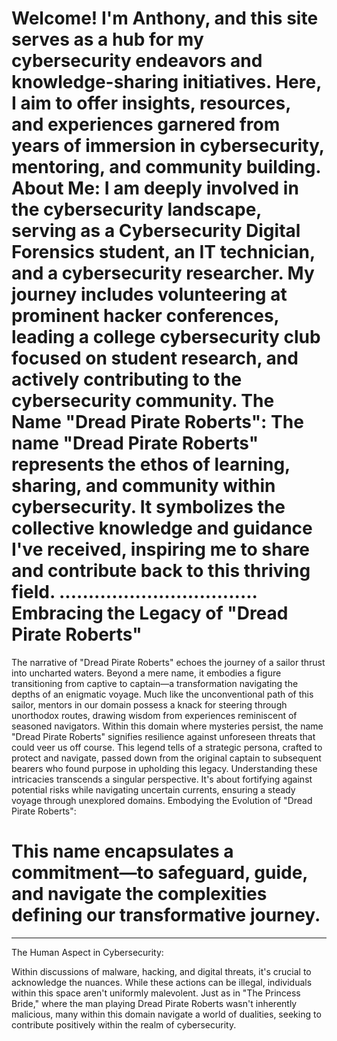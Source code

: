 Welcome! I'm Anthony, and this site serves as a hub for my cybersecurity endeavors and knowledge-sharing initiatives. Here, I aim to offer insights, resources, and experiences garnered from years of immersion in cybersecurity, mentoring, and community building.
About Me:
I am deeply involved in the cybersecurity landscape, serving as a Cybersecurity Digital Forensics student, an IT technician, and a cybersecurity researcher. My journey includes volunteering at prominent hacker conferences, leading a college cybersecurity club focused on student research, and actively contributing to the cybersecurity community.
The Name "Dread Pirate Roberts":
The name "Dread Pirate Roberts" represents the ethos of learning, sharing, and community within cybersecurity. It symbolizes the collective knowledge and guidance I've received, inspiring me to share and contribute back to this thriving field.
..................................
Embracing the Legacy of "Dread Pirate Roberts"
======================================================================================================================================================================================================================
The narrative of "Dread Pirate Roberts" echoes the journey of a sailor thrust into uncharted waters. Beyond a mere name, it embodies a figure transitioning from captive to captain—a transformation navigating the depths of an enigmatic voyage.
Much like the unconventional path of this sailor, mentors in our domain possess a knack for steering through unorthodox routes, drawing wisdom from experiences reminiscent of seasoned navigators.
Within this domain where mysteries persist, the name "Dread Pirate Roberts" signifies resilience against unforeseen threats that could veer us off course.
This legend tells of a strategic persona, crafted to protect and navigate, passed down from the original captain to subsequent bearers who found purpose in upholding this legacy.
Understanding these intricacies transcends a singular perspective. It's about fortifying against potential risks while navigating uncertain currents, ensuring a steady voyage through unexplored domains.
Embodying the Evolution of "Dread Pirate Roberts":

This name encapsulates a commitment—to safeguard, guide, and navigate the complexities defining our transformative journey.
=================================================================================
-----------------------------------------------
The Human Aspect in Cybersecurity:

Within discussions of malware, hacking, and digital threats, it's crucial to acknowledge the nuances. While these actions can be illegal, individuals within this space aren't uniformly malevolent. Just as in "The Princess Bride," where the man playing Dread Pirate Roberts wasn't inherently malicious, many within this domain navigate a world of dualities, seeking to contribute positively within the realm of cybersecurity.
